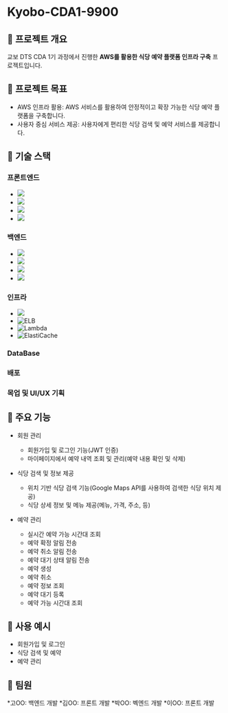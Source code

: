 # Kyobo-CDA1-9900
## 🎯 프로젝트 개요
교보 DTS CDA 1기 과정에서 진행한 **AWS를 활용한 식당 예약 플랫폼 인프라 구축** 프로젝트입니다.

## 🎯 프로젝트 목표
* AWS 인프라 활용: AWS 서비스를 활용하여 안정적이고 확장 가능한 식당 예약 플랫폼을 구축합니다.
* 사용자 중심 서비스 제공: 사용자에게 편리한 식당 검색 및 예약 서비스를 제공합니다.

## 🎯 기술 스택

### 프론트엔드
- <img src="https://img.shields.io/badge/React-61DAFB?style=flat-square&logo=React&logoColor=white"/> 
- <img src="https://img.shields.io/badge/JavaScript-ES6+-F7DF1E?style=flat-square&logo=JavaScript&logoColor=yellow"/>
- <img src="https://img.shields.io/badge/HTML5-E34F26?style=flat-square&logo=HTML5&logoColor=white"/>
- <img src="https://img.shields.io/badge/CSS3-1572B6?style=flat-square&logo=CSS3&logoColor=white"/> 

### 백엔드
- <img src="https://img.shields.io/badge/Java-007396?style=flat-square&logo=Java&logoColor=white"/> 
- <img src="https://img.shields.io/badge/Spring%20Boot-6DB33F?style=flat-square&logo=Spring%20Boot&logoColor=white"/>
- <img src="https://img.shields.io/badge/Spring%20Security-6DB33F?style=flat-square&logo=Spring%20Security&logoColor=white"/>
- <img src="https://img.shields.io/badge/RESTful%20API-000000?style=flat-square&logo=RESTful-API&logoColor=white"/>

### 인프라
- <img src="https://img.shields.io/badge/AWS%20ECS-FF9900?style=flat-square&logo=Amazon%20ECS&logoColor=white"/>
- <img src="https://img.shields.io/badge/AWS%20ELB-FF9900?style=flat-square&logo=Elastic-Load-Balancer&logoColor=white" alt="ELB">
- <img src="https://img.shields.io/badge/AWS%20Lambda-FF9900?style=flat-square&logo=AWS%20Lambda&logoColor=white" alt="Lambda">
- <img src="https://img.shields.io/badge/AWS%20ElastiCache-527FFF?style=flat-square&logo=Amazon%20ElastiCache&logoColor=white" alt="ElastiCache">
     


### DataBase



### 배포



### 목업 및 UI/UX 기획




## 🎯 주요 기능
* 회원 관리
  * 회원가입 및 로그인 기능(JWT 인증)
  * 마이페이지에서 예약 내역 조회 및 관리(예약 내용 확인 및 삭제)
 
* 식당 검색 및 정보 제공
  * 위치 기반 식당 검색 기능(Google Maps API를 사용하여 검색한 식당 위치 제공)  
  * 식당 상세 정보 및 메뉴 제공(메뉴, 가격, 주소, 등)

* 예약 관리
  * 실시간 예약 가능 시간대 조회
  * 예약 확정 알림 전송
  * 예약 취소 알림 전송
  * 예약 대기 상태 알림 전송
  * 예약 생성
  * 예약 취소
  * 예약 정보 조회
  * 예약 대기 등록
  * 예약 가능 시간대 조회
 
## 🎯 사용 예시
* 회원가입 및 로그인
* 식당 검색 및 예약
* 예약 관리

## 🎯 팀원
*고OO: 백엔드 개발
*김OO: 프론트 개발
*박OO: 벡엔드 개발
*이OO: 프론트 개발


 




 



   

